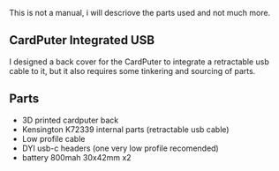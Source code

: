 This is not a manual, i will descriove the parts used and not much more.

## CardPuter Integrated USB

I designed a back cover for the CardPuter to integrate a retractable usb cable to it, but it also requires some tinkering and sourcing of parts.

## Parts
- 3D printed cardputer back
- Kensington K72339 internal parts (retractable usb cable)
- Low profile cable
- DYI usb-c headers (one very low profile recomended)
- battery 800mah 30x42mm x2
